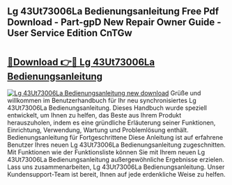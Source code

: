 ## Lg 43Ut73006La Bedienungsanleitung Free Pdf Download - Part-gpD New Repair Owner Guide - User Service Edition CnTGw

# <h2><a href="http://df3pyo3.blite.top/?on=Lg+43Ut73006La+Bedienungsanleitung">🔗Download 👉🔴 Lg 43Ut73006La Bedienungsanleitung</a></h2>

[![Lg 43Ut73006La Bedienungsanleitung new download](https://i.imgur.com/lujVjoI.png)](http://df3pyo3.blite.top/?on=Lg+43Ut73006La+Bedienungsanleitung)
Grüße und willkommen im Benutzerhandbuch für Ihr neu synchronisiertes Lg 43Ut73006La Bedienungsanleitung. Dieses Handbuch wurde speziell entwickelt, um Ihnen zu helfen, das Beste aus Ihrem Produkt herauszuholen, indem es eine gründliche Erläuterung seiner Funktionen, Einrichtung, Verwendung, Wartung und Problemlösung enthält. Bedienungsanleitung für Fortgeschrittene Diese Anleitung ist auf erfahrene Benutzer Ihres neuen Lg 43Ut73006La Bedienungsanleitung zugeschnitten. Mit Funktionen wie der Funktionsliste können Sie mit Ihrem neuen Lg 43Ut73006La Bedienungsanleitung außergewöhnliche Ergebnisse erzielen. Lass uns zusammenarbeiten, Lg 43Ut73006La Bedienungsanleitung. Unser Kundensupport-Team ist bereit, Ihnen auf jede erdenkliche Weise zu helfen.
